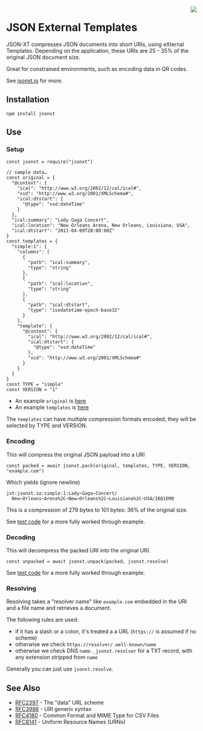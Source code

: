 <img src="https://consensas-aws.s3.amazonaws.com/icons/jsonxt-logo.png" align="right" />

# JSON External Templates

JSON-XT compresses JSON documents into short URIs, using eXternal Templates.
Depending on the application, these URIs are 25 - 35% of the original
JSON document size.

Great for constrained environments, such as encoding data in QR codes.

See [jsonxt.io](https://jsonxt.io) for more.

## Installation

    npm install jsonxt

## Use

### Setup

    const jsonxt = require("jsonxt")

    // sample data…
    const original = {
      "@context": {
        "ical": "http://www.w3.org/2002/12/cal/ical#",
        "xsd": "http://www.w3.org/2001/XMLSchema#",
        "ical:dtstart": {
          "@type": "xsd:dateTime"
        }
      },
      "ical:summary": "Lady Gaga Concert",
      "ical:location": "New Orleans Arena, New Orleans, Louisiana, USA",
      "ical:dtstart": "2011-04-09T20:00:00Z"
    }
    const templates = {
      "simple:1": {
        "columns": [
          {
            "path": "ical:summary", 
            "type": "string"
          }, 
          {
            "path": "ical:location", 
            "type": "string"
          }, 
          {
            "path": "ical:dtstart", 
            "type": "isodatetime-epoch-base32"
          }
        ], 
        "template": {
          "@context": {
            "ical": "http://www.w3.org/2002/12/cal/ical#", 
            "ical:dtstart": {
              "@type": "xsd:dateTime"
            }, 
            "xsd": "http://www.w3.org/2001/XMLSchema#"
          }
        }
      }
    }
    const TYPE = "simple"
    const VERSION = "1"

* An example `original` is [here](https://github.com/Consensas/jsonxt/blob/main/test/data/w3vc-1-1.json)
* An example `templates` is [here](https://github.com/Consensas/jsonxt/blob/main/test/data/covid-templates.json)

The `templates` can have multiple compression formats encoded,
they will be selected by TYPE and VERSION.

### Encoding

This will compress the original JSON payload into a URI

    const packed = await jsonxt.pack(original, templates, TYPE, VERSION, "example.com")

Which yields (ignore newline)

    jxt:jsonxt.io:simple:1:Lady~Gaga~Concert/
      New~Orleans~Arena%2C~New~Orleans%2C~Louisiana%2C~USA/16Q1EM0

This is a compression of 279 bytes to 101 bytes: 36% of the original size.

See [test code](https://github.com/Consensas/jsonxt/blob/main/test/pack.js) for a more
fully worked through example.

### Decoding

This will decompress the packed URI into the original URI.

    const unpacked = await jsonxt.unpack(packed, jsonxt.resolve)

See [test code](https://github.com/Consensas/jsonxt/blob/main/test/resolve.js) for a more
fully worked through example.

### Resolving

Resolving takes a "resolver name" like `example.com` embedded in the URI 
and a file name and retrieves a document.

The following rules are used:

* if it has a slash or a colon, it's treated a a URL (`https://` is assumed if no scheme)
* otherwise we check `https://resolver/.well-known/name`
* otherwise we check DNS `name._jsonxt.resolver` for a TXT record, with any extension stripped from `name`

Generally you can just use `jsonxt.resolve`.

## See Also

* [RFC2397](https://tools.ietf.org/html/rfc2397) - The "data" URL scheme
* [RFC3986](https://tools.ietf.org/html/rfc3986) - URI generic syntax
* [RFC4180](https://tools.ietf.org/html/rfc4180) - Common Format and MIME Type for CSV Files
* [RFC8141](https://tools.ietf.org/html/rfc8141) - Uniform Resource Names (URNs)

